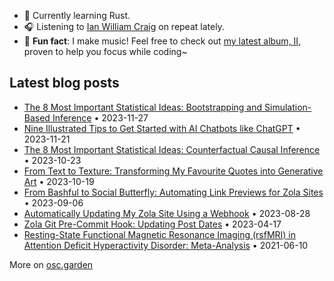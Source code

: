<!--
**welpo/welpo** is a ✨ _special_ ✨ repository because its `README.md` (this file) appears on your GitHub profile.

Here are some ideas to get you started:

- 🔭 I’m currently working on ...
- 🌱 I’m currently learning ...
- 👯 I’m looking to collaborate on ...
- 🤔 I’m looking for help with ...
- 💬 Ask me about ...
- 📫 How to reach me: ...
- 😄 Pronouns: ...
- ⚡ Fun fact: ...
-->

- 🌱 Currently learning Rust.
- 🎧 Listening to <!-- lastfm start -->[Ian William Craig](https://www.last.fm/music/Ian+William+Craig)<!-- lastfm end --> on repeat lately.
- 🎹 **Fun fact**: I make music! Feel free to check out [my latest album, II](https://oskerwyld.com/II), proven to help you focus while coding~

<!-- blog start -->
## Latest blog posts
- [The 8 Most Important Statistical Ideas: Bootstrapping and Simulation-Based Inference](https://osc.garden/blog/bootstrapping-and-simulation-based-inference/) • 2023-11-27
- [Nine Illustrated Tips to Get Started with AI Chatbots like ChatGPT](https://osc.garden/blog/beginners-guide-to-ai-chatbots/) • 2023-11-21
- [The 8 Most Important Statistical Ideas: Counterfactual Causal Inference](https://osc.garden/blog/counterfactual-causal-inference/) • 2023-10-23
- [From Text to Texture: Transforming My Favourite Quotes into Generative Art](https://osc.garden/blog/transforming-quotes-into-generative-art/) • 2023-10-19
- [From Bashful to Social Butterfly: Automating Link Previews for Zola Sites](https://osc.garden/blog/automating-social-media-cards-zola/) • 2023-09-06
- [Automatically Updating My Zola Site Using a Webhook](https://osc.garden/blog/updating-site-with-webhook/) • 2023-08-28
- [Zola Git Pre-Commit Hook: Updating Post Dates](https://osc.garden/blog/zola-date-git-hook/) • 2023-04-17
- [Resting-State Functional Magnetic Resonance Imaging (rsfMRI) in Attention Deficit Hyperactivity Disorder: Meta-Analysis](https://osc.garden/blog/rsfmri-adhd-meta-analysis/) • 2021-06-10

More on [osc.garden](https://osc.garden)
<!-- blog end -->
